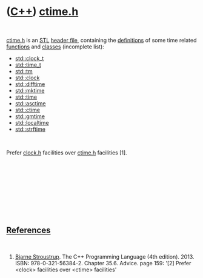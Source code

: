 
 

 

 

 

 

([C++](Cpp.md)) [ctime.h](CppCtimeH.md)
=========================================

 

[ctime.h](CppCtimeH.md) is an [STL](CppStl.md) [header
file](CppHeaderFile.md), containing the
[definitions](CppDefinition.md) of some time related
[functions](CppFunction.md) and [classes](CppClass.md) (incomplete
list):

-   [std::clock\_t](CppClock_t.md)
-   [std::time\_t](CppTime_t.md)
-   [std::tm](CppTm.md)
-   [std::clock](CppClock.md)
-   [std::difftime](CppDifftime.md)
-   [std::mktime](CppMktime.md)
-   [std::time](CppTime.md)
-   [std::asctime](CppAsctime.md)
-   [std::ctime](CppCtime.md)
-   [std::gmtime](CppGmtime.md)
-   [std::localtime](CppLocaltime.md)
-   [std::strftime](CppStrftime.md)

 

Prefer [clock.h](CppClockH.md) facilities over [ctime.h](CppCtimeH.md)
facilities \[1\].

 

 

 

 

 

[References](CppReferences.md)
-------------------------------

 

1.  [Bjarne Stroustrup](CppBjarneStroustrup.md). The C++ Programming
    Language (4th edition). 2013. ISBN: 978-0-321-56384-2. Chapter 35.6.
    Advice. page 159: '\[2\] Prefer &lt;clock&gt; facilities over
    &lt;ctime&gt; facilities'

 

 

 

 

 

 

